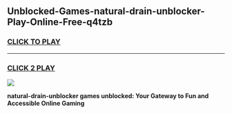 
## Unblocked-Games-natural-drain-unblocker-Play-Online-Free-q4tzb
<h3>
<a href="https://premium76.site?title=natural-drain-unblocker&ref=26A">CLICK TO PLAY</a></h3>
<hr>

<h3>
<a href="https://premium76.site?title=natural-drain-unblocker&ref=26A">CLICK 2 PLAY</a>
  
</h3>

<a href="https://premium76.site?title=natural-drain-unblocker&ref=26A"><img src="https://clearcache.store/games.png"></a>


**natural-drain-unblocker games unblocked: Your Gateway to Fun and Accessible Online Gaming**
